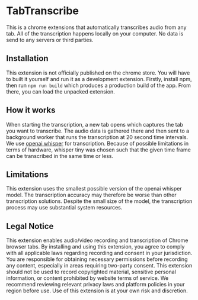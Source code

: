 # TabTranscribe

This is a chrome extensions that automatically transcribes audio from any tab. All of the transcription happens locally on your computer.
No data is send to any servers or third parties.


## Installation

This extension is not officially published on the chrome store. You will have to built it yourself and run it as a development extension. Firstly, install npm, then run `npm run build` which produces a production build of the app. From there, you can load the unpacked extension.

## How it works

When starting the transcription, a new tab opens which captures the tab you want to transcribe. The audio data is gathered there and then 
sent to a background worker that runs the transcription at 20 second time intervals. We use [openai whisper](https://github.com/xenova/whisper-web) for transcription. Because of possible limitations in terms of hardware, whisper tiny was chosen such that the given time frame can be transcribed in the same time or less.

## Limitations

This extension uses the smallest possible version of the openai whisper model. The transcription accuracy may therefore be worse than other transcription solutions. Despite the small size of the model, the transcription process may use substantial system resources.


## Legal Notice

This extension enables audio/video recording and transcription of Chrome browser tabs. By installing and using this extension, you agree to comply with all applicable laws regarding recording and consent in your jurisdiction. You are responsible for obtaining necessary permissions before recording any content, especially in areas requiring two-party consent. This extension should not be used to record copyrighted material, sensitive personal information, or content prohibited by website terms of service. We recommend reviewing relevant privacy laws and platform policies in your region before use. Use of this extension is at your own risk and discretion.
